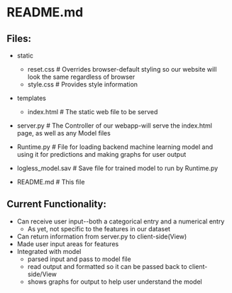 # README.md

## Files:
- static  
    - reset.css                 # Overrides browser-default styling so our website will look the same regardless of browser  
    - style.css                 # Provides style information  
  
- templates  
    - index.html                # The static web file to be served  
- server.py                     # The Controller of our webapp-will serve the index.html page, as well as any Model files  
- Runtime.py                   # File for loading backend machine learning model and using it for predictions and making graphs for user output
- logless\_model.sav           # Save file for trained model to run by
  Runtime.py
- README.md                   # This file  



## Current Functionality:
- Can receive user input--both a categorical entry and a numerical entry  
    - As yet, not specific to the features in our dataset
- Can return information from server.py to client-side(View)
- Made user input areas for features
- Integrated with model  
    - parsed input and pass to model file
    - read output and formatted so it can be passed back to client-side/View
    - shows graphs for output to help user understand the model

